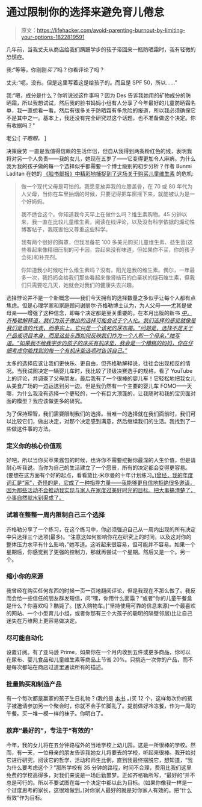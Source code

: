 # 通过限制你的选择来避免育儿倦怠

> 原文：<https://lifehacker.com/avoid-parenting-burnout-by-limiting-your-options-1822819591>

几年前，当我丈夫从商店给我们蹒跚学步的孩子带回来一瓶防晒霜时，我有轻微的恐慌症。



我:“等等，你刚刚*买了*吗？你看评论了吗？

丈夫:“呃，没有。但是这里写着这是给孩子的。而且是 SPF 50，所以……”

我:“嗯，成分是什么？你听说过这件事吗？因为 Des 告诉我她用的矿物成分的防晒霜，所以我想试试，然后我的脸书妈妈小组有人分享了今年最好的儿童防晒霜名单，我一直想看一看。然后有很多关于防晒霜有多危险的报道，所以我必须确保它不是其中之一。基本上，我还没有完全研究过这个话题，也不准备做这个决定。你有收据吗？"

老公:[ *干瞪眼。* ]

决策疲劳 一直是我值得信赖的生活伴侣，但自从我得到两条粉红色的线，表明我将对另一个人负责——我的女儿，她现在五岁了——它变得更加令人麻痹。为什么我为我的孩子做的每一个选择似乎都需要一个博士级别的初步分析？作者 Bunmi Laditan 在她的 [《脸书邮报》中精彩地捕捉到了这场关于购买儿童维生素](https://www.facebook.com/BunmiKLaditan/posts/1772989559614699:0) 的危机:

> 做一个现代父母是可怕的。我愿意放弃我的左膝盖骨，在 70 或 80 年代为人父母，当你在车里抽烟的时候，只要记得把车窗摇下来，就能被认为是一个好妈妈。
> 
> 我不适合这个。你知道我今天早上在做什么吗？维生素购物。45 分钟以来，我一直在比较儿童维生素，阅读在线评论，以及没有科学依据的煽动性博客帖子，我既害怕又尊重这些科学。
> 
> 我有两个很好的胸罩，但我准备花 100 多美元购买儿童维生素、益生菌(这些看起来像精细压制的可卡因，尝起来没有味道，但如果你不买，你的孩子会死)和补充剂。
> 
> 你知道我小时候吃什么维生素吗？没有。阳光是我的维生素。偶尔，一年最多一次，我妈妈会给我们那些看起来像肾结石的白垩状的燧石维生素，但我们只需要吃几天，她就会对我们的健康失去兴趣。

选择悖论并不是一个新概念——我们今天拥有的选择数量之多似乎让每个人都有点焦虑。但是心理学家和家庭顾问谢丽尔·齐格勒博士认为，为人父母——尤其是做母亲——增强了这种信念，即每个决定都是至关重要的。在本月出版的新书 [*中，齐格勒解释道，我们为孩子做出的选择可能会过于个人化。我们选择的感觉就像是我们是谁的代表，而事实上，它只是一个该死的尿布霜。“问题是，选择不是关于产品或项目本身，而是这些东西如何反映我们作为一个人和一个母亲，”她写道。“*如果我不给我学步的孩子的床买有机床垫，我会是一个糟糕的妈妈*，你在仔细考虑你能找到的每一个有机床垫选项时告诉自己。”*](https://www.amazon.com/Mommy-Burnout-Reclaim-Healthier-Children/dp/0062683683?asc_campaign=InlineText&asc_refurl=https://lifehacker.com/avoid-parenting-burnout-by-limiting-your-options-1822819591&asc_source=&tag=kinjalifehackerlink-20)

太多的选择应该让我们更快乐、更自由，但齐格勒解释说，往往会出现相反的情况。当我试图决定一辆婴儿车时，我比较了顶级决赛选手的规格，看了 YouTube 上的评论，并调查了父母朋友。最后我有了一个很棒的婴儿车！它轻松地把我女儿从美食广场的一边运送到另一边。但是我仍然有一个主要的婴儿车 FOMO——天哪，为什么我没有选择一个更轻的，一个有巨大顶篷的，让我随时和我的宝贝面对面的模型？我应该做更多的研究。

为了保持理智，我们需要限制我们的选择。当唯一的选择就在我们面前时，我们可以比较它们，做出决定，对那个决定感到满意，然后继续我们的生活。我找到了一些做这件事的方法。

### 定义你的核心价值观

好吧，所以当你买苹果酱包的时候，也许你不需要挖掘你最深的人生价值，但是请耐心听我说。当你为自己的生活建立了一个愿景，所有的决定都会变得更容易。(要想在这方面有个好的起点，看看黛比·米尔曼的十年计划练习[。)曾经，我的年度词汇是“家”，奇怪的是，它成了一种指导力量——我能够更自信地拒绝很多邀请，因为那些活动不会推动我实现与家人在家度过美好时光的目标。把大事搞清楚了，小事自然就水到渠成了。](https://yourtenyearplan.com/)

### 试着在整整一周内限制自己三个选择

齐格勒分享了一个练习，在这个练习中，你必须强迫自己从一周内出现的所有决定中只选择三个选项(最多)。“注意这如何影响你花在研究上的时间，以及这对你的整体压力水平有什么影响，”她写道。这听起来很容易，但可能并不容易。如果一个星期后，你感觉到了更强的控制力，那就再尝试一个星期。然后又是一个。另一个。

### 缩小你的来源

我曾经在购买任何东西的时候一页一页地翻阅评论，但是我现在不那么做了。我反而会给一些信任的朋友群发短信，问“嘿，你用什么面霜？”或者“你的儿童午餐盒是什么？你喜欢吗？酷毙了。[放入购物车。]“坚持使用可靠的信息来源(一个最喜欢的网站、一个小型育儿小组，或者你那有三个大孩子的聪明的隔壁邻居)比让自己迷失在万维网上更容易做决定。

### 尽可能自动化

设置订阅。有了亚马逊 Prime，如果你在一个月内收到五件或更多商品，你可以在尿布、婴儿食品和儿童维生素等商品上节省 20%。只挑选一次你的产品，而不是每次都站在商店过道里通读所有的描述。

### 批量购买和制造产品

有一个每次都是赢家的孩子生日礼物？(我的是 [本书](https://www.amazon.com/Look-Book-Bob-Staake/dp/0316118621/ref=la_B000APIHYQ_1_23?asc_campaign=InlineText&asc_refurl=https://lifehacker.com/avoid-parenting-burnout-by-limiting-your-options-1822819591&asc_source=&ie=UTF8&qid=1518046457&refinements=p_82:B000APIHYQ&s=books&sr=1-23&tag=kinjalifehackerlink-20) 。)买 12 个，这样每次你的孩子被邀请参加另一个聚会时，你就不会手忙脚乱了。提前做好冷冻餐，作为一周的午餐。买一堆一模一样的袜子。你明白了。

### 放弃“最好的”，专注于“有效的”

今年，我的女儿将在五分钟路程外的当地学校上幼儿园。这是一所很棒的学校。然而，有一天，一位母亲的朋友告诉我她女儿将要去的学校，听起来很棒。我开始对它进行研究，阅读它的哲学、活动和师生比例，直到我最终摆脱它，想知道，“我为什么要考虑这个？”那所学校有 35 分钟的路程，时间不合理，费用比我们这里免费的学校高得多，对我们来说是一场后勤噩梦。正如齐格勒所写，“最好的”并不总是可行的。所以不要试图在每一个决定中都以此为目标。(如果你像我一样是一个过度思考的家长，这很难做到。)对你家人最好的就是对你家人有效的。把“什么有效”作为目标。